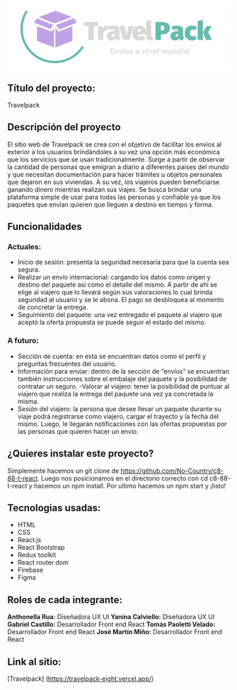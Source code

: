 ![image](https://github.com/No-Country/c8-88-t-react/blob/master/src/assets/imgreadme.jpg)

## Título del proyecto:

Travelpack

## Descripción del proyecto 

El sitio web de Travelpack se crea con el objetivo de facilitar los envíos al exterior a los usuarios brindándoles a su vez una opción más económica que los servicios que se usan tradicionalmente.
Surge a partir de observar la cantidad de personas que emigran a diario a diferentes países del mundo y que necesitan documentación para hacer trámites u objetos personales que dejaron en sus viviendas. A su vez, los viajeros pueden beneficiarse ganando dinero mientras realizan sus viajes.
Se busca brindar una plataforma simple de usar para todas las personas y confiable ya que los paquetes que envían quieren que lleguen a destino en tiempo y forma.

## Funcionalidades 

### Actuales: 
- Inicio de sesión: presenta la seguridad necesaria para que la cuenta sea segura.
- Realizar un envío internacional: cargando los datos como origen y destino del paquete así como el detalle del mismo. A partir de ahí se elige al viajero que lo llevará según sus valoraciones lo cual brinda seguridad al usuario y se le abona. El pago se desbloquea al momento de concretar la entrega.
- Seguimiento del paquete: una vez entregado el paquete al viajero que aceptó la oferta propuesta se puede seguir el estado del mismo.

### A futuro:
- Sección de cuenta: en esta se encuentran datos como el perfil y preguntas frecuentes del usuario.
- Información para enviar: dentro de la sección de “envíos” se encuentran también instrucciones sobre el embalaje del paquete y la posibilidad de contratar un seguro.
-Valorar al viajero: tener la posibilidad de puntuar al viajero que realiza la entrega del paquete una vez ya concretada la misma.
- Sesión del viajero: la persona que desee llevar un paquete durante su viaje podrá registrarse como viajero, cargar el trayecto y la fecha del mismo. Luego, le llegarán notificaciones con las ofertas propuestas por las personas que quieren hacer un envío.

## ¿Quieres instalar este proyecto?

Simplemente hacemos un git clone de https://github.com/No-Country/c8-88-t-react. Luego nos posicionamos en el directorio correcto con cd c8-88-t-react y hacemos un npm install.
Por ultimo hacemos un npm start y ¡listo! 

## Tecnologias usadas:
- HTML
- CSS
- React.js
- React Bootstrap
- Redux toolkit
- React router dom
- Firebase
- Figma

## Roles de cada integrante:

**Anthonella Rua:** Diseñadora UX UI
**Yanina Calviello:** Diseñadora UX UI
**Gabriel Castillo:** Desarrollador Front end React
**Tomás Paoletti Velado:** Desarrollador Front end React
**José Martín Miño:** Desarrollador Front end React

## Link al sitio:
[Travelpack] (https://travelpack-eight.vercel.app/)




